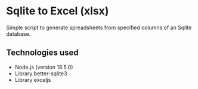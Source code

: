 # Sqlite to Excel (xlsx)

Simple script to generate spreadsheets from specified columns of an Sqlite database.

## Technologies used

- Node.js (version 18.5.0)
- Library better-sqlite3
- Library exceljs